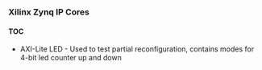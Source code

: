 ### Xilinx Zynq IP Cores

#### TOC

* AXI-Lite LED - Used to test partial reconfiguration, contains modes for 4-bit led counter up and down
